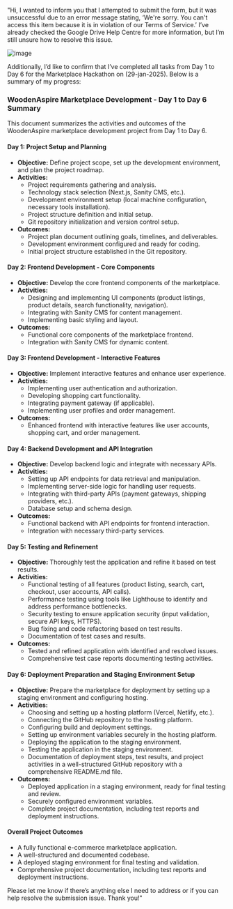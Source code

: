 "Hi, I wanted to inform you that I attempted to submit the form, but it was unsuccessful due to an error message stating, ‘We're sorry. You can't access this item because it is in violation of our Terms of Service.’ I’ve already checked the Google Drive Help Centre for more information, but I’m still unsure how to resolve this issue.

![image](https://github.com/user-attachments/assets/1327f778-fdc5-43fc-be66-26ab2166e7af)

Additionally, I’d like to confirm that I’ve completed all tasks from Day 1 to Day 6 for the Marketplace Hackathon on (29-jan-2025). Below is a summary of my progress:

### **WoodenAspire Marketplace Development - Day 1 to Day 6 Summary**  
This document summarizes the activities and outcomes of the WoodenAspire marketplace development project from Day 1 to Day 6.  

#### **Day 1: Project Setup and Planning**  
- **Objective:** Define project scope, set up the development environment, and plan the project roadmap.  
- **Activities:**  
  - Project requirements gathering and analysis.  
  - Technology stack selection (Next.js, Sanity CMS, etc.).  
  - Development environment setup (local machine configuration, necessary tools installation).  
  - Project structure definition and initial setup.  
  - Git repository initialization and version control setup.  
- **Outcomes:**  
  - Project plan document outlining goals, timelines, and deliverables.  
  - Development environment configured and ready for coding.  
  - Initial project structure established in the Git repository.  

#### **Day 2: Frontend Development - Core Components**  
- **Objective:** Develop the core frontend components of the marketplace.  
- **Activities:**  
  - Designing and implementing UI components (product listings, product details, search functionality, navigation).  
  - Integrating with Sanity CMS for content management.  
  - Implementing basic styling and layout.  
- **Outcomes:**  
  - Functional core components of the marketplace frontend.  
  - Integration with Sanity CMS for dynamic content.  

#### **Day 3: Frontend Development - Interactive Features**  
- **Objective:** Implement interactive features and enhance user experience.  
- **Activities:**  
  - Implementing user authentication and authorization.  
  - Developing shopping cart functionality.  
  - Integrating payment gateway (if applicable).  
  - Implementing user profiles and order management.  
- **Outcomes:**  
  - Enhanced frontend with interactive features like user accounts, shopping cart, and order management.  

#### **Day 4: Backend Development and API Integration**  
- **Objective:** Develop backend logic and integrate with necessary APIs.  
- **Activities:**  
  - Setting up API endpoints for data retrieval and manipulation.  
  - Implementing server-side logic for handling user requests.  
  - Integrating with third-party APIs (payment gateways, shipping providers, etc.).  
  - Database setup and schema design.  
- **Outcomes:**  
  - Functional backend with API endpoints for frontend interaction.  
  - Integration with necessary third-party services.  

#### **Day 5: Testing and Refinement**  
- **Objective:** Thoroughly test the application and refine it based on test results.  
- **Activities:**  
  - Functional testing of all features (product listing, search, cart, checkout, user accounts, API calls).  
  - Performance testing using tools like Lighthouse to identify and address performance bottlenecks.  
  - Security testing to ensure application security (input validation, secure API keys, HTTPS).  
  - Bug fixing and code refactoring based on test results.  
  - Documentation of test cases and results.  
- **Outcomes:**  
  - Tested and refined application with identified and resolved issues.  
  - Comprehensive test case reports documenting testing activities.  

#### **Day 6: Deployment Preparation and Staging Environment Setup**  
- **Objective:** Prepare the marketplace for deployment by setting up a staging environment and configuring hosting.  
- **Activities:**  
  - Choosing and setting up a hosting platform (Vercel, Netlify, etc.).  
  - Connecting the GitHub repository to the hosting platform.  
  - Configuring build and deployment settings.  
  - Setting up environment variables securely in the hosting platform.  
  - Deploying the application to the staging environment.  
  - Testing the application in the staging environment.  
  - Documentation of deployment steps, test results, and project activities in a well-structured GitHub repository with a comprehensive README.md file.  
- **Outcomes:**  
  - Deployed application in a staging environment, ready for final testing and review.  
  - Securely configured environment variables.  
  - Complete project documentation, including test reports and deployment instructions.  

#### **Overall Project Outcomes**  
- A fully functional e-commerce marketplace application.  
- A well-structured and documented codebase.  
- A deployed staging environment for final testing and validation.  
- Comprehensive project documentation, including test reports and deployment instructions.  

Please let me know if there’s anything else I need to address or if you can help resolve the submission issue. Thank you!"

